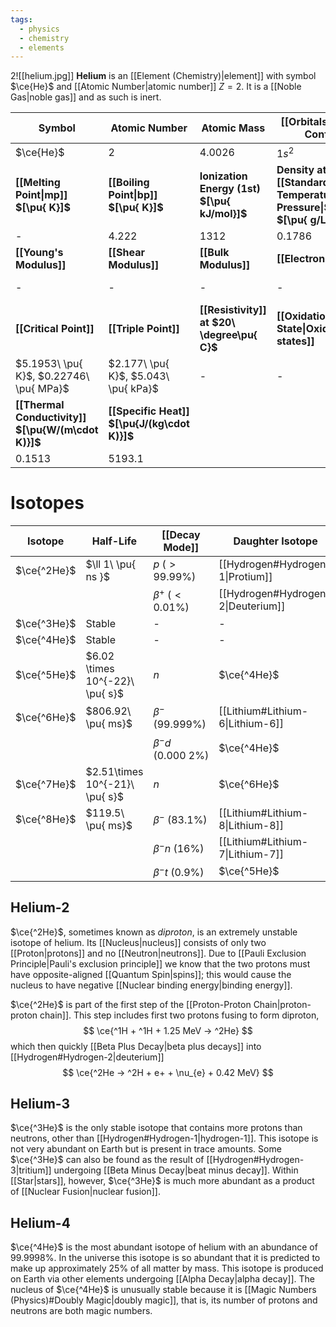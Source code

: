 ```yaml
---
tags:
  - physics
  - chemistry
  - elements
---
```

2![[helium.jpg]]
**Helium** is an [[Element (Chemistry)|element]] with symbol $\ce{He}$ and [[Atomic Number|atomic number]] $Z=2$. It is a [[Noble Gas|noble gas]] and as such is inert.

| **Symbol**                                         | **Atomic Number**                            | **Atomic Mass**                              | **[[Orbitals\|Electron Config.]]**                                       | **Phase**                                  |
| -------------------------------------------------- | -------------------------------------------- | -------------------------------------------- | ------------------------------------------------------------------------ | ------------------------------------------ |
| $\ce{He}$                                          | $2$                                          | $4.0026$                                     | $1s^2$                                                                   | gas                                        |
| **[[Melting Point\|mp]] $[\pu{ K}]$**              | **[[Boiling Point\|bp]] $[\pu{ K}]$**        | **Ionization Energy (1st) $[\pu{ kJ/mol}]$** | **Density at [[Standard Temperature and Pressure\|STP]] $[\pu{ g/L }]$** | **Atomic Radius**                          |
| -                                                  | $4.222$                                      | $1312$                                       | $0.1786$                                                                 | $31$                                       |
| **[[Young's Modulus]]**                            | **[[Shear Modulus]]**                        | **[[Bulk Modulus]]**                         | **[[Electronegativity]]**                                                | **Main [[Isotope\|Isotopes]]**             |
| -                                                  | -                                            | -                                            | -                                                                        | $\ce{^3He}:0.0002\%$ $\ce{^4He}:99.9998\%$ |
| **[[Critical Point]]**                             | **[[Triple Point]]**                         | **[[Resistivity]] at $20\ \degree\pu{ C}$**  | **[[Oxidation State\|Oxidation states]]**                                | **[[Electron Affinity]]**                  |
| $5.1953\ \pu{ K}$, $0.22746\ \pu{ MPa}$            | $2.177\ \pu{ K}$, $5.043\ \pu{ kPa}$         | -                                            | -                                                                        | $-48\ \pu{ kJ/mol }$ $-0.5\ \pu{ eV}$      |
| **[[Thermal Conductivity]] $[\pu{W/(m\cdot K)}]$** | **[[Specific Heat]] $[\pu{J/(kg\cdot K)}]$** |                                              |                                                                          |                                            |
| $0.1513$                                           | $5193.1$                                     |                                              |                                                                          |                                            |

# Isotopes
| Isotope     | Half-Life                       | [[Decay Mode]]            | Daughter Isotope                   | Abundance   |
| ----------- | ------------------------------- | ------------------------- | ---------------------------------- | ----------- |
| $\ce{^2He}$ | $\ll 1\  \pu{ ns }$             | $p$ ($>99.99\%$)          | [[Hydrogen#Hydrogen-1\|Protium]]   | -           |
|             |                                 | $\beta^+$ ($<0.01\%$)     | [[Hydrogen#Hydrogen-2\|Deuterium]] | -           |
| $\ce{^3He}$ | Stable                          | -                         | -                                  | $0.0002\%$  |
| $\ce{^4He}$ | Stable                          | -                         | -                                  | $99.9998\%$ |
| $\ce{^5He}$ | $6.02 \times 10^{-22}\ \pu{ s}$ | $n$                       | $\ce{^4He}$                        | -           |
| $\ce{^6He}$ | $806.92\ \pu{ ms}$              | $\beta^-$ ($99.999\%$)    | [[Lithium#Lithium-6\|Lithium-6]]   | -           |
|             |                                 | $\beta^-d$ ($0.000\ 2\%$) | $\ce{^4He}$                        | -           |
| $\ce{^7He}$ | $2.51\times 10^{-21}\ \pu{ s}$  | $n$                       | $\ce{^6He}$                        | -           |
| $\ce{^8He}$ | $119.5\ \pu{ ms}$               | $\beta^-$ ($83.1\%$)      | [[Lithium#Lithium-8\|Lithium-8]]   | -           |
|             |                                 | $\beta^-n$ ($16\%$)       | [[Lithium#Lithium-7\|Lithium-7]]   | -           |
|             |                                 | $\beta^-t$ ($0.9\%$)      | $\ce{^5He}$                        | -           |

## Helium-2
$\ce{^2He}$, sometimes known as  *diproton*, is an extremely unstable isotope of helium. Its [[Nucleus|nucleus]] consists of only two [[Proton|protons]] and no [[Neutron|neutrons]]. Due to [[Pauli Exclusion Principle|Pauli's exclusion principle]] we know that the two protons must have opposite-aligned [[Quantum Spin|spins]]; this would cause the nucleus to have negative [[Nuclear binding energy|binding energy]].

$\ce{^2He}$ is part of the first step of the [[Proton-Proton Chain|proton-proton chain]]. This step includes first two protons fusing to form diproton,
$$
\ce{^1H + ^1H + 1.25 MeV -> ^2He}
$$
which then quickly [[Beta Plus Decay|beta plus decays]] into [[Hydrogen#Hydrogen-2|deuterium]]
$$
\ce{^2He -> ^2H + e+ + \nu_{e} + 0.42 MeV}
$$
## Helium-3
$\ce{^3He}$ is the only stable isotope that contains more protons than neutrons, other than [[Hydrogen#Hydrogen-1|hydrogen-1]]. This isotope is not very abundant on Earth but is present in trace amounts. Some $\ce{^3He}$ can also be found as the result of [[Hydrogen#Hydrogen-3|tritium]] undergoing [[Beta Minus Decay|beat minus decay]]. Within [[Star|stars]], however, $\ce{^3He}$ is much more abundant as a product of [[Nuclear Fusion|nuclear fusion]]. 
## Helium-4
$\ce{^4He}$ is the most abundant isotope of helium with an abundance of $99.9998\%$. In the universe this isotope is so abundant that it is predicted to make up approximately $25\%$ of all matter by mass. This isotope is produced on Earth via other elements undergoing [[Alpha Decay|alpha decay]]. The nucleus of $\ce{^4He}$ is unusually stable because it is [[Magic Numbers (Physics)#Doubly Magic|doubly magic]], that is, its number of protons and neutrons are both magic numbers.